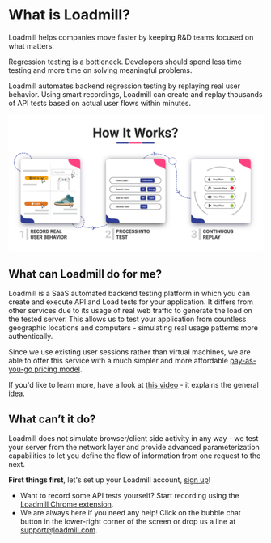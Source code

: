 # What is Loadmill?

Loadmill helps companies move faster by keeping R&D teams focused on what matters. 

Regression testing is a bottleneck. Developers should spend less time testing and more time on solving meaningful problems.

Loadmill automates backend regression testing by replaying real user behavior. Using smart recordings, Loadmill can create and replay thousands of API tests based on actual user flows within minutes. 

![](.gitbook/assets/shacharlands855.png)

## What can Loadmill do for me?

Loadmill is a SaaS automated backend testing platform in which you can create and execute API and Load tests for your application. It differs from other services due to its usage of real web traffic to generate the load on the tested server. This allows us to test your application from countless geographic locations and computers - simulating real usage patterns more authentically.

Since we use existing user sessions rather than virtual machines, we are able to offer this service with a much simpler and more affordable [pay-as-you-go pricing model](https://www.loadmill.com/#pricing).

If you'd like to learn more, have a look at [this video](https://www.youtube.com/watch?v=7Y13BkbNLpo) - it explains the general idea.

## What can’t it do?

Loadmill does not simulate browser/client side activity in any way - we test your server from the network layer and provide advanced parameterization capabilities to let you define the flow of information from one request to the next.

**First things first**, let's set up your Loadmill account, [sign up](https://www.loadmill.com/app/signup)!

* Want to record some API tests yourself? Start recording using the [Loadmill Chrome extension](https://docs.loadmill.com/working-with-the-recorder).
* We are always here if you need any help! Click on the bubble chat button in the lower-right corner of the screen or drop us a line at [support@loadmill.com](mailto:support@loadmill.com).



